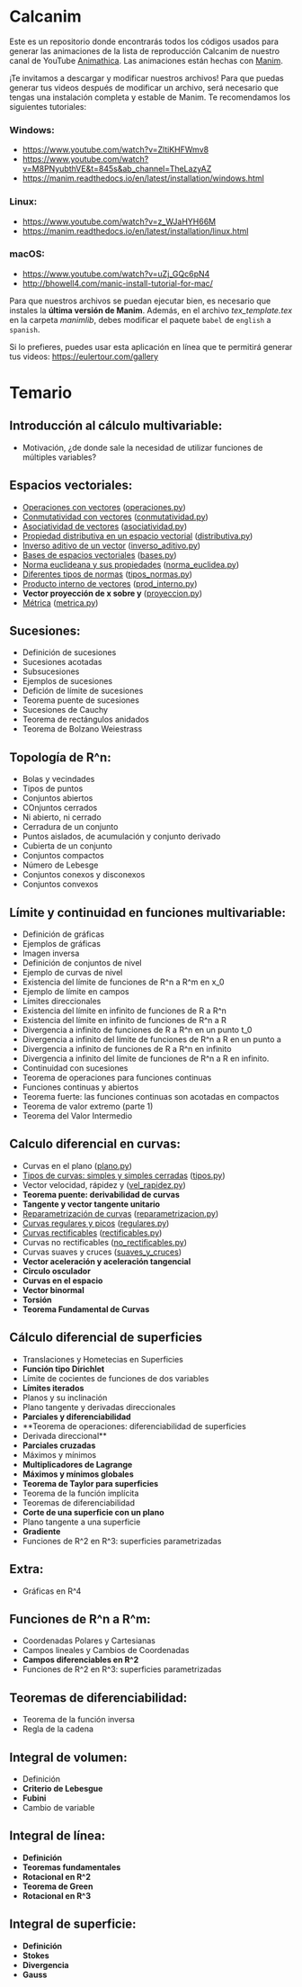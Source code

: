 # Calcanim
Este es un repositorio donde encontrarás todos los códigos usados para generar las animaciones de la lista de reproducción Calcanim de nuestro canal de YouTube [Animathica](https://www.youtube.com/channel/UCzkyH2bxpesubzc87VxqDiA). Las animaciones están hechas con [Manim](https://github.com/3b1b/manim).

¡Te invitamos a descargar y modificar nuestros archivos! Para que puedas generar tus videos después de modificar un archivo, será necesario que tengas una instalación completa y estable de Manim. Te recomendamos los siguientes tutoriales:

### Windows:
  - https://www.youtube.com/watch?v=ZltiKHFWmv8 
  - https://www.youtube.com/watch?v=M8PNyubthVE&t=845s&ab_channel=TheLazyAZ
  - https://manim.readthedocs.io/en/latest/installation/windows.html
### Linux:
  - https://www.youtube.com/watch?v=z_WJaHYH66M
  - https://manim.readthedocs.io/en/latest/installation/linux.html
### macOS:
  - https://www.youtube.com/watch?v=uZj_GQc6pN4
  - http://bhowell4.com/manic-install-tutorial-for-mac/
  
Para que nuestros archivos se puedan ejecutar bien, es necesario que instales la **última versión de Manim**. Además, en el archivo *tex_template.tex* en la carpeta *manimlib*, debes modificar el paquete `babel` de `english` a `spanish`.

Si lo prefieres, puedes usar esta aplicación en línea que te permitirá generar tus videos: 
https://eulertour.com/gallery

# Temario
## Introducción al cálculo multivariable:
  - Motivación, ¿de donde sale la necesidad de utilizar funciones de múltiples variables?

## Espacios vectoriales:
  - [Operaciones con vectores](https://www.youtube.com/watch?v=FYrhEXUZR2M) ([operaciones.py](https://github.com/animathica/calcanim/blob/master/Espacios%20vectoriales/operaciones.py))
  - [Conmutatividad con vectores](https://www.youtube.com/watch?v=D0vHXaN5VyU) ([conmutatividad.py](https://github.com/animathica/calcanim/blob/master/Espacios%20vectoriales/conmutatividad.py))
  - [Asociatividad de vectores](https://www.youtube.com/watch?v=7rZmyzy6DJo) ([asociatividad.py](https://github.com/animathica/calcanim/blob/master/Espacios%20vectoriales/asociatividad.py))
  - [Propiedad distributiva en un espacio vectorial](https://www.youtube.com/watch?v=KB6rhZ854OI) ([distributiva.py](https://github.com/animathica/calcanim/blob/master/Espacios%20vectoriales/distributiva.py))
  - [Inverso aditivo de un vector](https://www.youtube.com/watch?v=RJrFM0sV9Os) ([inverso_aditivo.py](https://github.com/animathica/calcanim/blob/master/Espacios%20vectoriales/inverso_aditivo.py))
  - [Bases de espacios vectoriales](https://www.youtube.com/watch?v=E-fkJo8f7pI) ([bases.py](https://github.com/animathica/calcanim/blob/master/Espacios%20vectoriales/bases.py))
  - [Norma euclideana y sus propiedades](https://www.youtube.com/watch?v=HXG0XtM1kmM) ([norma_euclidea.py](https://github.com/animathica/calcanim/blob/master/Espacios%20vectoriales/norma_euclidea.py))
  - [Diferentes tipos de normas](https://www.youtube.com/watch?v=u0plZWFAor0) ([tipos_normas.py](https://github.com/animathica/calcanim/blob/master/Espacios%20vectoriales/tipos_normas.py))
  - [Producto interno de vectores](https://www.youtube.com/watch?v=eEABVOd5myc) ([prod_interno.py](https://github.com/animathica/calcanim/blob/master/Espacios%20vectoriales/prod_interno.py))
  - **Vector proyección de x sobre y** ([proyeccion.py](https://github.com/animathica/calcanim/blob/master/Espacios%20vectoriales/proyeccion.py))
  - [Métrica](https://www.youtube.com/watch?v=3FDLM-HpvPY) ([metrica.py](https://github.com/animathica/calcanim/blob/master/Espacios%20vectoriales/metrica.py))
  
## Sucesiones:
  - Definición de sucesiones
  - Sucesiones acotadas
  - Subsucesiones
  - Ejemplos de sucesiones
  - Defición de límite de sucesiones
  - Teorema puente de sucesiones
  - Sucesiones de Cauchy
  - Teorema de rectángulos anidados
  - Teorema de Bolzano Weiestrass
  
## Topología de R^n:
  - Bolas y vecindades
  - Tipos de puntos
  - Conjuntos abiertos
  - COnjuntos cerrados
  - Ni abierto, ni cerrado
  - Cerradura de un conjunto
  - Puntos aislados, de acumulación y conjunto derivado
  - Cubierta de un conjunto
  - Conjuntos compactos
  - Número de Lebesge
  - Conjuntos conexos y disconexos
  - Conjuntos convexos
  
## Límite y continuidad en funciones multivariable:
  - Definición de gráficas
  - Ejemplos de gráficas 
  - Imagen inversa
  - Definición de conjuntos de nivel
  - Ejemplo de curvas de nivel
  - Existencia del límite de funciones de R^n a R^m en x_0
  - Ejemplo de límite en campos
  - Límites direccionales
  - Existencia del límite en infinito de funciones de R a R^n
  - Existencia del límite en infinito de funciones de R^n a R
  - Divergencia a infinito de funciones de R a R^n en un punto t_0
  - Divergencia a infinito del límite de funciones de R^n a R en
  un punto a
  - Divergencia a infinito de funciones de R a R^n en infinito
  - Divergencia a infinito del límite de funciones de R^n a R en infinito.
  - Continuidad con sucesiones
  - Teorema de operaciones para funciones continuas
  - Funciones continuas y abiertos  
  - Teorema fuerte: las funciones continuas son acotadas en compactos
  - Teorema de valor extremo (parte 1)
  - Teorema del Valor Intermedio  

## Calculo diferencial en curvas:
  - Curvas en el plano ([plano.py](https://github.com/animathica/calcanim/blob/Curvas/Calculo%20diferencial%20en%20curvas/plano.py))
  - [Tipos de curvas: simples y simples cerradas](https://www.youtube.com/watch?v=inWeRDKCbJE) ([tipos.py](https://github.com/animathica/calcanim/blob/Curvas/Calculo%20diferencial%20en%20curvas/tipos.py))
  - Vector velocidad, rápidez y  ([vel_rapidez.py](https://github.com/animathica/calcanim/blob/Curvas/Calculo%20diferencial%20en%20curvas/vel_rapidez.py))
  - **Teorema puente: derivabilidad de curvas**
  - **Tangente y vector tangente unitario**
  - [Reparametrización de curvas](https://www.youtube.com/watch?v=pXDnFBIundA) ([reparametrizacion.py](https://github.com/animathica/calcanim/blob/Curvas/Calculo%20diferencial%20en%20curvas/reparametrizacion.py))
  - [Curvas regulares y picos](https://www.youtube.com/watch?v=2PRSPgs7hQE) ([regulares.py](https://github.com/animathica/calcanim/blob/Curvas/Calculo%20diferencial%20en%20curvas/regulares.py))
  - [Curvas rectificables](https://www.youtube.com/watch?v=Nkgcjfh0Faw&t=47s) ([rectificables.py](https://github.com/animathica/calcanim/blob/Curvas/Calculo%20diferencial%20en%20curvas/rectificables.py))
  - Curvas no rectificables ([no_rectificables.py](https://github.com/animathica/calcanim/blob/Curvas/Calculo%20diferencial%20en%20curvas/no_rectificables.py))
  - Curvas suaves y cruces ([suaves_y_cruces](https://github.com/animathica/calcanim/blob/Curvas/Calculo%20diferencial%20en%20curvas/suaves_y_cruces.py))
  - **Vector aceleración y aceleración tangencial**
  - **Circulo osculador**
  - **Curvas en el espacio**
  - **Vector binormal**
  - **Torsión**
  - **Teorema Fundamental de Curvas**

## Cálculo diferencial de superficies
  - Translaciones y Hometecias en Superficies
  - **Función tipo Dirichlet**
  - Límite de cocientes de funciones de dos variables
  - **Límites iterados**
  - Planos y su inclinación
  - Plano tangente y derivadas direccionales
  - **Parciales y diferenciabilidad**
  - **Teorema de operaciones: diferenciabilidad de superficies
  - Derivada direccional**
  - **Parciales cruzadas**
  - Máximos y mínimos
  - **Multiplicadores de Lagrange**
  - **Máximos y mínimos globales**
  - **Teorema de Taylor para superficies**
  - Teorema de la función implícita
  - Teoremas de diferenciabilidad
  - **Corte de una superficie con un plano**
  - Plano tangente a una superficie 
  - **Gradiente**
  - Funciones de R^2 en R^3: superficies parametrizadas

## Extra:
  - Gráficas en R^4
  
## Funciones de R^n a R^m:
  - Coordenadas Polares y Cartesianas
  - Campos lineales y Cambios de Coordenadas
  - **Campos diferenciables en R^2**
  - Funciones de R^2 en R^3: superficies parametrizadas

## Teoremas de diferenciabilidad:
  - Teorema de la función inversa
  - Regla de la cadena 

## Integral de volumen:
  - Definición
  - **Criterio de Lebesgue**
  - **Fubini**
  - Cambio de variable

## Integral de línea:
  - **Definición**
  - **Teoremas fundamentales**
  - **Rotacional en R^2**
  - **Teorema de Green**
  - **Rotacional en R^3**

## Integral de superficie:
  - **Definición**
  - **Stokes**
  - **Divergencia**
  - **Gauss**

  
